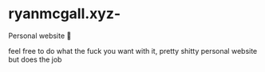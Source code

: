 # ryanmcgall.xyz-
Personal website 👋

feel free to do what the fuck you want with it, pretty shitty personal website but does the job
